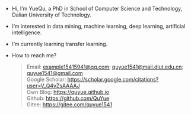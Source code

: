 - Hi, I’m YueQu, a PhD in School of Computer Science and Technology, Dalian University of Technology.
- I’m interested in data mining, machine learning, deep learning, artificial intelligence.
- I’m currently learning transfer learning.

- How to reach me? 
  > Email: example15415941@qq.com; quyue1541@mail.dlut.edu.cn; quyue1541@gmail.com   
  > Google Scholar: https://scholar.google.com/citations?user=V_Q4vZsAAAAJ    
  > Own Blog: https://quyue.github.io   
  > Github: https://github.com/QuYue    
  > Gitee: https://gitee.com/quyue1541    

<!---
QuYue/QuYue is a ✨ special ✨ repository because its `README.md` (this file) appears on your GitHub profile.
You can click the Preview link to take a look at your changes.
--->
